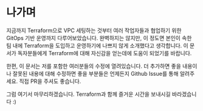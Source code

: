 # 나가며

지금까지 Terraform으로 VPC 세팅하는 것부터 여러 작업자들과 협업하기 위한 GitOps 기반 운영까지 다루어보았습니다.
완벽하지는 않지만, 이 정도면 본인이 속한 팀 내에 Terraform을 도입하고 운영하기에 나쁘지 않게 소개했다고 생각합니다.
이 문서가 독자분들에게 Terraform에 대해 자신감을 얻는데에 도움이 되었기를 바랍니다.

한편, 이 문서는 저를 포함한 여러분들의 수정에 열려있습니다.
더 추가하면 좋을 내용이나 잘못된 내용에 대해 수정하면 좋을 부분들은 언제든지 Github Issue를 통해 알려주세요.
직접 PR을 주셔도 좋습니다.

그럼 여기서 마무리하겠습니다. 
Terraform과 함께 즐거운 시간을 보내시길 바라겠습니다 :)

